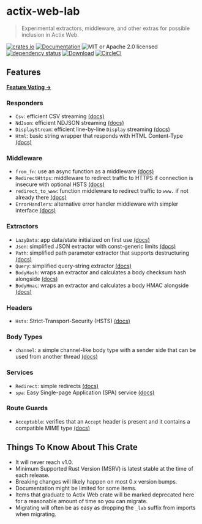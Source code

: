 # actix-web-lab

> Experimental extractors, middleware, and other extras for possible inclusion in Actix Web.

[![crates.io](https://img.shields.io/crates/v/actix-web-lab?label=latest)](https://crates.io/crates/actix-web-lab)
[![Documentation](https://docs.rs/actix-web-lab/badge.svg)](https://docs.rs/actix-web-lab/0.12.1)
![MIT or Apache 2.0 licensed](https://img.shields.io/crates/l/actix-web-lab.svg)
<br />
[![dependency status](https://deps.rs/crate/actix-web-lab/0.12.1/status.svg)](https://deps.rs/crate/actix-web-lab/0.12.1)
[![Download](https://img.shields.io/crates/d/actix-web-lab.svg)](https://crates.io/crates/actix-web-lab)
[![CircleCI](https://circleci.com/gh/robjtede/actix-web-lab/tree/main.svg?style=shield)](https://circleci.com/gh/robjtede/actix-web-lab/tree/main)

## Features
**[Feature Voting &rarr;](https://github.com/robjtede/actix-web-lab/discussions/7)**

### Responders
- `Csv`: efficient CSV streaming [(docs)](https://docs.rs/actix-web-lab/0.12.1/actix_web_lab/respond/struct.Csv.html)
- `NdJson`: efficient NDJSON streaming [(docs)](https://docs.rs/actix-web-lab/0.12.1/actix_web_lab/respond/struct.NdJson.html)
- `DisplayStream`: efficient line-by-line `Display` streaming [(docs)](https://docs.rs/actix-web-lab/0.12.1/actix_web_lab/respond/struct.DisplayStream.html)
- `Html`: basic string wrapper that responds with HTML Content-Type [(docs)](https://docs.rs/actix-web-lab/0.12.1/actix_web_lab/respond/struct.Html.html)

### Middleware
- `from_fn`: use an async function as a middleware [(docs)](https://docs.rs/actix-web-lab/0.12.1/actix_web_lab/middleware/fn.from_fn.html)
- `RedirectHttps`: middleware to redirect traffic to HTTPS if connection is insecure with optional HSTS [(docs)](https://docs.rs/actix-web-lab/0.12.1/actix_web_lab/middleware/struct.RedirectHttps.html)
- `redirect_to_www`: function middleware to redirect traffic to `www.` if not already there [(docs)](https://docs.rs/actix-web-lab/0.12.1/actix_web_lab/middleware/fn.redirect_to_www.html)
- `ErrorHandlers`: alternative error handler middleware with simpler interface [(docs)](https://docs.rs/actix-web-lab/0.12.1/actix_web_lab/middleware/struct.ErrorHandlers.html)

### Extractors
- `LazyData`: app data/state initialized on first use [(docs)](https://docs.rs/actix-web-lab/0.12.1/actix_web_lab/extract/struct.LazyData.html)
- `Json`: simplified JSON extractor with const-generic limits [(docs)](https://docs.rs/actix-web-lab/0.12.1/actix_web_lab/extract/struct.Json.html)
- `Path`: simplified path parameter extractor that supports destructuring [(docs)](https://docs.rs/actix-web-lab/0.12.1/actix_web_lab/extract/struct.Path.html)
- `Query`: simplified query-string extractor [(docs)](https://docs.rs/actix-web-lab/0.12.1/actix_web_lab/extract/struct.Query.html)
- `BodyHash`: wraps an extractor and calculates a body checksum hash alongside [(docs)](https://docs.rs/actix-web-lab/0.12.1/actix_web_lab/extract/struct.BodyHash.html)
- `BodyHmac`: wraps an extractor and calculates a body HMAC alongside [(docs)](https://docs.rs/actix-web-lab/0.12.1/actix_web_lab/extract/struct.BodyHmac.html)

### Headers
- `Hsts`: Strict-Transport-Security (HSTS) [(docs)](https://docs.rs/actix-web-lab/0.12.1/actix_web_lab/header/struct.Hsts.html)

### Body Types
- `channel`: a simple channel-like body type with a sender side that can be used from another thread [(docs)](https://docs.rs/actix-web-lab/0.12.1/actix_web_lab/body/fn.channel.html)

### Services
- `Redirect`: simple redirects [(docs)](https://docs.rs/actix-web-lab/0.12.1/actix_web_lab/web/struct.Redirect.html)
- `spa`: Easy Single-page Application (SPA) service [(docs)](https://docs.rs/actix-web-lab/0.12.1/actix_web_lab/web/fn.spa.html)

### Route Guards
- `Acceptable`: verifies that an `Accept` header is present and it contains a compatible MIME type [(docs)](https://docs.rs/actix-web-lab/0.12.1/actix_web_lab/guard/struct.Acceptable.html)


## Things To Know About This Crate

- It will never reach v1.0.
- Minimum Supported Rust Version (MSRV) is latest stable at the time of each release.
- Breaking changes will likely happen on most 0.x version bumps.
- Documentation might be limited for some items.
- Items that graduate to Actix Web crate will be marked deprecated here for a reasonable amount of time so you can migrate.
- Migrating will often be as easy as dropping the `_lab` suffix from imports when migrating.
